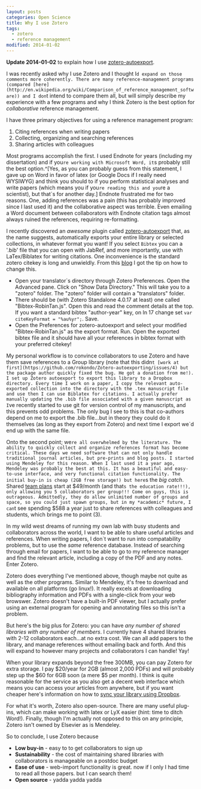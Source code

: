 ```yaml
---
layout: posts
categories: Open Science
title: Why I use Zotero
tags:
  - zotero
  - reference management
modified: 2014-01-02
---
```


**Update 2014-01-02** to explain how I use [zotero-autoexport](http://rokdd.de/b/zotero-autoexport).

I was recently asked why I use Zotero and I thought I`d expand on those comments more coherently. There are many reference-management programs (compared [here](http://en.wikipedia.org/wiki/Comparison_of_reference_management_software)) and I don`t intend to compare them all, but will simply describe my experience with a few programs and why I think Zotero is the best option for *collaborative* reference management.

I have three primary objectives for using a reference management program:

1) Citing references when writing papers
2) Collecting, organizing and searching references
3) Sharing articles with colleagues

Most programs accomplish the first. I used Endnote for years (including my dissertation) and if you`re working with Microsoft Word, it`s probably still the best option.^[Yes, as you can probably guess from this statement, I gave up on Word in favor of latex (or Google Docs if I really need WYSIWYG) and think you should to if you perform statistical analyses and write papers (which means you if you`re reading this and you`re a scientist), but that`s for another day.] Endnote frustrated me for two reasons. One, adding references was a pain (this has probably improved since I last used it) and the collaborative aspect was terrible. Even emailing a Word document between collaborators with Endnote citation tags almost always ruined the references, requiring re-formatting.

I recently discovered an *awesome* plugin called [zotero-autoexport](http://rokdd.de/b/zotero-autoexport) that, as the name suggests, automatically exports your entire library or selected collections, in whatever format you want! If you select `Bibtex` you can a '.bib' file that you can open with JabRef, and more importantly, use with LaTex/Biblatex for writing citations. One inconvenience is the standard zotero citekey is long and unwieldly. From this [blog](http://someonehasdonethis.blogspot.com/2012/11/using-zotero-with-bibtex.html) I got the tip on how to change this. 

* Open your translator`s directory through Zotero Preferences. Open the Advanced pane. Click on "Show Data Directory." This will take you to a "zotero" folder. The "zotero" folder will contain a "translators" folder.
* There should be (with Zotero Standalone 4.0.17 at least) one called "Bibtex-RobinTan.js". Open this and read the comment details at the top. If you want a standard bibtex "author-year" key, on ln 17 change set `var citeKeyFormat = "%au%yr";`. Save.
* Open the Preferences for zotero-autoexport and select your modified "Bibtex-RobinTan.js" as the export format. Run. Open the exported bibtex file and it should have all your references in bibtex format with your preferred citekey!

My personal workflow is to convince collaborators to use Zotero and have them save references to a Group library (note that this didn`t [work at first](https://github.com/rokondo/Zotero-autoexporting/issues/4) but the package author quickly fixed the bug. He got a donation from me!). I set up Zotero autoexport to export this library to a Dropbox directory. Every time I work on a paper, I copy the relevant auto-exported collection into the directory with the .tex manuscript file and use then I can use Biblatex for citations. I actually prefer manually updating the .bib file associated with a given manuscript as I`ve recently started to use git for version control of my manuscripts, and this prevents odd problems. The only bug I see to this is that co-authors depend on me to export the .bib file...but in theory they could do it themselves (as long as they export from Zotero) and next time I export we`d end up with the same file.

Onto the second point; we`re all overwhelmed by the literature. The ability to quickly collect and organize references format has become critical. These days we need software that can not only handle traditional journal articles, but pre-prints and blog posts. I started using Mendeley for this reason. When I last used it a year ago, Mendeley was probably the best at this. It has a beautiful and easy-to-use interface, and very functional citation functionality. The initial buy-in is cheap (2GB free storage!) but here`s the *big catch*. Shared [team plans](https://www.mendeley.com/upgrade/team/) start at $49/month (and that`s the education rate!!!), only allowing you 5 collaborators per group!!! Come on guys, this is outrageous. Admittedly, they do allow unlimited number of groups and space, so you could just spawn groups, but in my *academic* future, I can`t see spending $588 a year just to share references with colleagues and students, which brings me to point (3). 

In my wild west dreams of running my own lab with busy students and collaborators across the world, I want to be able to share useful articles and references. When writing papers, I don`t want to run into compatability problems, but to use the *same* reference database. Instead of searching through email for papers, I want to be able to go to my reference manager and find the relevant article, including a copy of the PDF and any notes. Enter Zotero.

Zotero does everything I've mentioned above, though maybe not quite as well as the other programs. Similar to Mendeley, it's free to download and available on all platforms (go linux!). It really excels at downloading bibliography information and PDFs with a single-click from your web browswer. Zotero doesn't have a built-in PDF viewer, but I actually prefer using an external program for opening and annotating files so this isn't a problem. 

But here's the big plus for Zotero: you can have *any number of shared libraries with any number of members*. I currently have 4 shared libraries with 2-12 collaborators each...at no extra cost. We can all add papers to the library, and manage references without emailing back and forth. And this will expand to however many projects and collaborators I can handle! Yay! 

When your library expands beyond the free 300MB, you can pay Zotero for extra storage. I pay $20/year for 2GB (almost 2,000 PDFs) and will probably step up the $60 for 6GB soon (a mere $5 per month). I think is quite reasonable for the service as you also get a decent web interface which means you can access your articles from anywhere, but if you want cheaper here's information on how to [sync your library using Dropbox](http://gettinggeneticsdone.blogspot.com/2010/12/sync-your-zotero-library-with-dropbox.html).

For what it's worth, Zotero also open-source. There are many useful plug-ins, which can make working with latex or LyX easier (hint: time to ditch Word!). Finally, though I'm actually not opposed to this on any principle, Zotero isn't owned by Elsevier as is Mendeley. 



So to conclude, I use Zotero because 

* **Low buy-in** - easy to to get collaborators to sign up 
* **Sustainability** - the cost of maintaining shared libraries with collaborators is manageable on a postdoc budget
* **Ease of use** - web-import functionality is great. now if I only I had time to read all those papers. but I can search them!
* **Open source** - yadda yadda yadda


